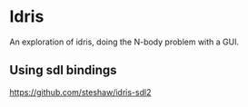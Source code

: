 # Idris

An exploration of idris, doing the N-body problem with a GUI.

## Using sdl bindings

https://github.com/steshaw/idris-sdl2
